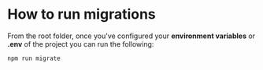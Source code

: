 # How to run migrations

From the root folder, once you've configured your **environment variables** or **.env** of the project you can run the following:

```
npm run migrate
```